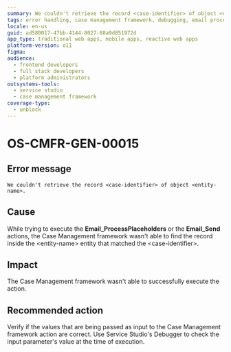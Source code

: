 ```yaml
---
summary: We couldn't retrieve the record <case-identifier> of object <entity-name>.
tags: error handling, case management framework, debugging, email processing, data retrieval
locale: en-us
guid: ad580017-47bb-4144-8027-88a9d851972d
app_type: traditional web apps, mobile apps, reactive web apps
platform-version: o11
figma:
audience:
  - frontend developers
  - full stack developers
  - platform administrators
outsystems-tools:
  - service studio
  - case management framework
coverage-type:
  - unblock
---
```


# OS-CMFR-GEN-00015

## Error message

`We couldn't retrieve the record <case-identifier> of object <entity-name>.`

## Cause

While trying to execute the **Email_ProcessPlaceholders** or the **Email_Send** actions, the Case Management framework wasn't able to find the record inside the &lt;entity-name&gt; entity that matched the &lt;case-identifier&gt;.

## Impact

The Case Management framework wasn't able to successfully execute the action.

## Recommended action

Verify if the values that are being passed as input to the Case Management framework action are correct. Use Service Studio's Debugger to check the input parameter's value at the time of execution.
